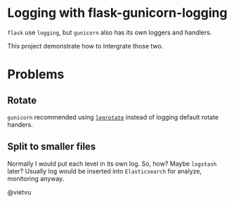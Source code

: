 # Logging with flask-gunicorn-logging

`flask` use `logging`, but `gunicorn` also has its own loggers and handlers.

This project demonstrate how to intergrate those two.

# Problems

## Rotate

`gunicorn` recommended using [`logrotate`](http://docs.gunicorn.org/en/latest/install.html?highlight=logrotate#debian-gnu-linux) instead of logging default rotate handers.

## Split to smaller files

Normally I would put each level in its own log. So, how? Maybe `logstash` later? Usually log would be inserted into `Elasticsearch` for analyze, monitoring anyway.

@vietvu